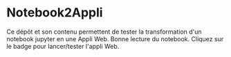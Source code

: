 # Notebook2Appli
Ce dépôt et son contenu permettent de tester la transformation d'un notebook jupyter en une Appli Web. Bonne lecture du notebook. Cliquez sur le badge pour lancer/tester l'appli Web.
